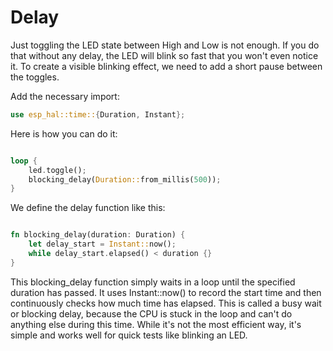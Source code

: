 # Delay


Just toggling the LED state between High and Low is not enough. If you do that without any delay, the LED will blink so fast that you won't even notice it. To create a visible blinking effect, we need to add a short pause between the toggles.

Add the necessary import:
```rust
use esp_hal::time::{Duration, Instant};
```

Here is how you can do it:

```rust

loop {
    led.toggle();
    blocking_delay(Duration::from_millis(500));
}
```

We define the delay function like this:

```rust

fn blocking_delay(duration: Duration) {
    let delay_start = Instant::now();
    while delay_start.elapsed() < duration {}
}
```

This blocking_delay function simply waits in a loop until the specified duration has passed. It uses Instant::now() to record the start time and then continuously checks how much time has elapsed. This is called a busy wait or blocking delay, because the CPU is stuck in the loop and can't do anything else during this time. While it's not the most efficient way, it's simple and works well for quick tests like blinking an LED.
